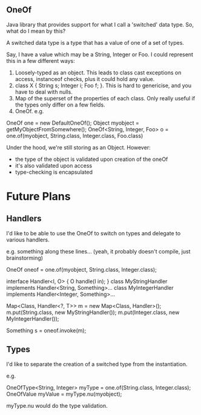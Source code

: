 OneOf
-----

Java library that provides support for what I call a 'switched' data type. So, what do I mean by this?

A switched data type is a type that has a value of one of a set of types.

Say, I have a value which may be a String, Integer or Foo. I could represent this in a few different ways:

 1. Loosely-typed as an object. This leads to class cast exceptions on access, instanceof checks, plus it could hold any value.
 2. class X { String s; Integer i; Foo f; }. This is hard to genericise, and you have to deal with nulls.
 3. Map of the superset of the properties of each class. Only really useful if the types only differ on a few fields.
 4. OneOf. e.g.

OneOf one = new DefaultOneOf();
Object myobject = getMyObjectFromSomewhere();
OneOf<String, Integer, Foo> o = one.of(myobject, String.class, Integer.class, Foo.class)  

Under the hood, we're still storing as an Object. However:
* the type of the object is validated upon creation of the oneOf
* it's also validated upon access
* type-checking is encapsulated

Future Plans
============

Handlers
--------

I'd like to be able to use the OneOf to switch on types and delegate to various handlers.

e.g. something along these lines... (yeah, it probably doesn't compile, just brainstorming)

OneOf oneof = one.of(myobject, String.class, Integer.class);

interface Handler<I, O> { O handle(I in); }
class MyStringHandler implements Handler<String, Something>...
class MyIntegerHandler implements Handler<Integer, Something>...

Map<Class, Handler<?, T>> m = new Map<Class, Handler>();
m.put(String.class, new MyStringHandler());
m.put(Integer.class, new MyIntegerHandler());

Something s = oneof.invoke(m);

Types
-----

I'd like to separate the creation of a switched type from the instantiation.

e.g.

OneOfType<String, Integer> myType = one.of(String.class, Integer.class);
OneOfValue<String Integer> myValue = myType.nu(myobject);

myType.nu would do the type validation.